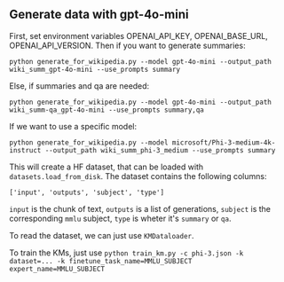 

## Generate data with gpt-4o-mini

First, set environment variables OPENAI_API_KEY, OPENAI_BASE_URL, OPENAI_API_VERSION. Then if you want to generate summaries:

```python generate_for_wikipedia.py --model gpt-4o-mini --output_path wiki_summ_gpt-4o-mini --use_prompts summary```

Else, if summaries and qa are needed:

```python generate_for_wikipedia.py --model gpt-4o-mini --output_path wiki_summ-qa_gpt-4o-mini --use_prompts summary,qa```

If we want to use a specific model:

```python generate_for_wikipedia.py --model microsoft/Phi-3-medium-4k-instruct --output_path wiki_summ_phi-3_medium --use_prompts summary```

This will create a HF dataset, that can be loaded with `datasets.load_from_disk`. The dataset contains the following columns:

```
['input', 'outputs', 'subject', 'type']
```

`input` is the chunk of text, `outputs` is a list of generations, `subject` is the corresponding `mmlu` subject, `type` is wheter it's `summary` or `qa`.

To read the dataset, we can just use `KMDataloader`.

To train the KMs, just use `python train_km.py -c phi-3.json -k dataset=... -k finetune_task_name=MMLU_SUBJECT expert_name=MMLU_SUBJECT`
